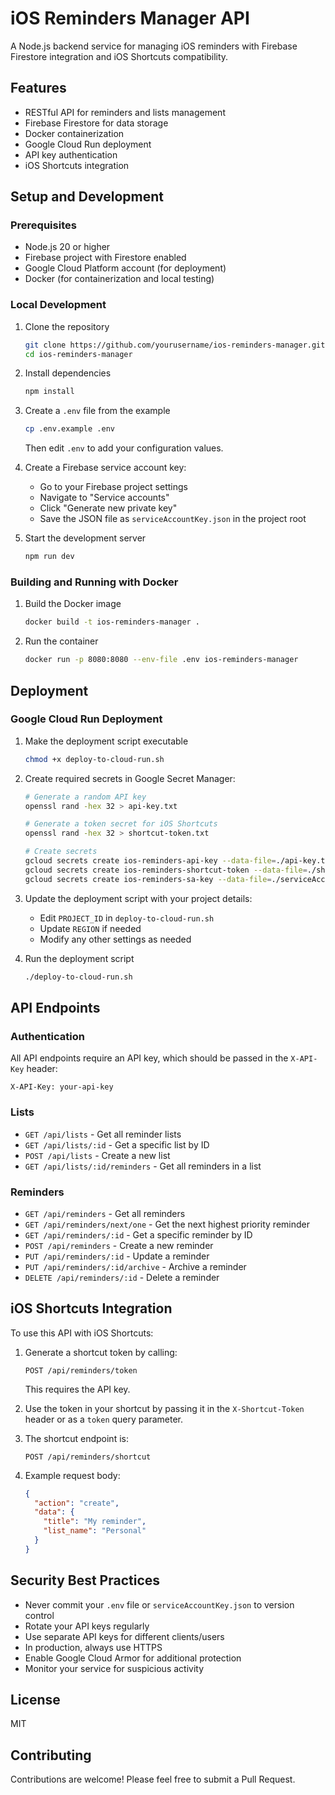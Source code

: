 # iOS Reminders Manager API

A Node.js backend service for managing iOS reminders with Firebase Firestore integration and iOS Shortcuts compatibility.

## Features

- RESTful API for reminders and lists management
- Firebase Firestore for data storage
- Docker containerization
- Google Cloud Run deployment
- API key authentication
- iOS Shortcuts integration

## Setup and Development

### Prerequisites

- Node.js 20 or higher
- Firebase project with Firestore enabled
- Google Cloud Platform account (for deployment)
- Docker (for containerization and local testing)

### Local Development

1. Clone the repository
   ```bash
   git clone https://github.com/yourusername/ios-reminders-manager.git
   cd ios-reminders-manager
   ```

2. Install dependencies
   ```bash
   npm install
   ```

3. Create a `.env` file from the example
   ```bash
   cp .env.example .env
   ```
   Then edit `.env` to add your configuration values.

4. Create a Firebase service account key:
   - Go to your Firebase project settings
   - Navigate to "Service accounts"
   - Click "Generate new private key"
   - Save the JSON file as `serviceAccountKey.json` in the project root

5. Start the development server
   ```bash
   npm run dev
   ```

### Building and Running with Docker

1. Build the Docker image
   ```bash
   docker build -t ios-reminders-manager .
   ```

2. Run the container
   ```bash
   docker run -p 8080:8080 --env-file .env ios-reminders-manager
   ```

## Deployment

### Google Cloud Run Deployment

1. Make the deployment script executable
   ```bash
   chmod +x deploy-to-cloud-run.sh
   ```

2. Create required secrets in Google Secret Manager:
   ```bash
   # Generate a random API key
   openssl rand -hex 32 > api-key.txt
   
   # Generate a token secret for iOS Shortcuts
   openssl rand -hex 32 > shortcut-token.txt
   
   # Create secrets
   gcloud secrets create ios-reminders-api-key --data-file=./api-key.txt
   gcloud secrets create ios-reminders-shortcut-token --data-file=./shortcut-token.txt
   gcloud secrets create ios-reminders-sa-key --data-file=./serviceAccountKey.json
   ```

3. Update the deployment script with your project details:
   - Edit `PROJECT_ID` in `deploy-to-cloud-run.sh`
   - Update `REGION` if needed
   - Modify any other settings as needed

4. Run the deployment script
   ```bash
   ./deploy-to-cloud-run.sh
   ```

## API Endpoints

### Authentication

All API endpoints require an API key, which should be passed in the `X-API-Key` header:

```
X-API-Key: your-api-key
```

### Lists

- `GET /api/lists` - Get all reminder lists
- `GET /api/lists/:id` - Get a specific list by ID
- `POST /api/lists` - Create a new list
- `GET /api/lists/:id/reminders` - Get all reminders in a list

### Reminders

- `GET /api/reminders` - Get all reminders
- `GET /api/reminders/next/one` - Get the next highest priority reminder
- `GET /api/reminders/:id` - Get a specific reminder by ID
- `POST /api/reminders` - Create a new reminder
- `PUT /api/reminders/:id` - Update a reminder
- `PUT /api/reminders/:id/archive` - Archive a reminder
- `DELETE /api/reminders/:id` - Delete a reminder

## iOS Shortcuts Integration

To use this API with iOS Shortcuts:

1. Generate a shortcut token by calling:
   ```
   POST /api/reminders/token
   ```
   This requires the API key.

2. Use the token in your shortcut by passing it in the `X-Shortcut-Token` header or as a `token` query parameter.

3. The shortcut endpoint is:
   ```
   POST /api/reminders/shortcut
   ```
   
4. Example request body:
   ```json
   {
     "action": "create",
     "data": {
       "title": "My reminder",
       "list_name": "Personal"
     }
   }
   ```

## Security Best Practices

- Never commit your `.env` file or `serviceAccountKey.json` to version control
- Rotate your API keys regularly
- Use separate API keys for different clients/users
- In production, always use HTTPS
- Enable Google Cloud Armor for additional protection
- Monitor your service for suspicious activity

## License

MIT

## Contributing

Contributions are welcome! Please feel free to submit a Pull Request.